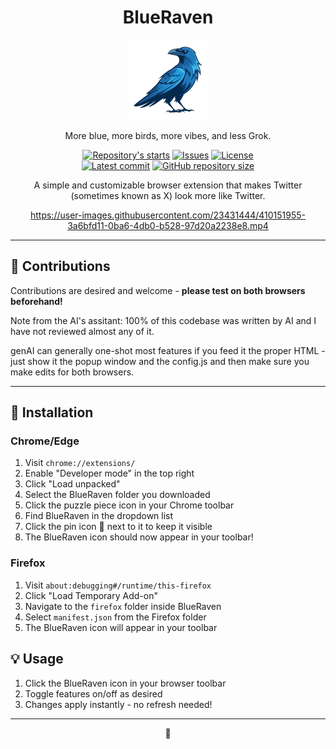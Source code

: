 <h1 align="center">BlueRaven</h1>

<div align="center">
<img src="icon.png" alt="BlueRaven Logo" width="128" height="128">

More blue, more birds, more vibes, and less Grok.
<p>
    <a href="https://github.com/Nearcyan/BlueRaven/stargazers"
        ><img
            src="https://img.shields.io/github/stars/Nearcyan/BlueRaven?colorA=2c2837&colorB=c9cbff&style=for-the-badge&logo=starship style=flat-square"
            alt="Repository's starts"
    /></a>
    <a href="https://github.com/Nearcyan/BlueRaven/issues"
        ><img
            src="https://img.shields.io/github/issues-raw/Nearcyan/BlueRaven?colorA=2c2837&colorB=f2cdcd&style=for-the-badge&logo=starship style=flat-square"
            alt="Issues"
    /></a>
    <a href="https://github.com/Nearcyan/BlueRaven/blob/main/LICENSE"
        ><img
            src="https://img.shields.io/github/license/Nearcyan/BlueRaven?colorA=2c2837&colorB=b5e8e0&style=for-the-badge&logo=starship style=flat-square"
            alt="License"
    /></a><br />
    <a href="https://github.com/Nearcyan/BlueRaven/commits/main"
        ><img
            src="https://img.shields.io/github/last-commit/Nearcyan/BlueRaven/main?colorA=2c2837&colorB=ddb6f2&style=for-the-badge&logo=starship style=flat-square"
            alt="Latest commit"
    /></a>
    <a href="https://github.com/Nearcyan/BlueRaven"
        ><img
            src="https://img.shields.io/github/repo-size/Nearcyan/BlueRaven?colorA=2c2837&colorB=89DCEB&style=for-the-badge&logo=starship style=flat-square"
            alt="GitHub repository size"
    /></a>
</p>

<p align="center">
A simple and customizable browser extension that makes Twitter (sometimes known as X) look more like Twitter.

</p>

https://user-images.githubusercontent.com/23431444/410151955-3a6bfd11-0ba6-4db0-b528-97d20a2238e8.mp4
</div>

---

## 👥 Contributions

Contributions are desired and welcome - **please test on both browsers beforehand!**

Note from the AI's assitant: 100% of this codebase was written by AI and I have not reviewed almost any of it.

genAI can generally one-shot most features if you feed it the proper HTML - just show it the popup window and the config.js and then make sure you make edits for both browsers.

---

## 🚀 Installation

### Chrome/Edge
1. Visit `chrome://extensions/`
2. Enable "Developer mode" in the top right
3. Click "Load unpacked"
4. Select the BlueRaven folder you downloaded
5. Click the puzzle piece icon in your Chrome toolbar
6. Find BlueRaven in the dropdown list
7. Click the pin icon 📌 next to it to keep it visible
8. The BlueRaven icon should now appear in your toolbar!

### Firefox
1. Visit `about:debugging#/runtime/this-firefox`
2. Click "Load Temporary Add-on"
3. Navigate to the `firefox` folder inside BlueRaven
4. Select `manifest.json` from the Firefox folder
5. The BlueRaven icon will appear in your toolbar

## 💡 Usage
1. Click the BlueRaven icon in your browser toolbar
2. Toggle features on/off as desired
3. Changes apply instantly - no refresh needed!

---

<div align="center">
🩵
</div>
